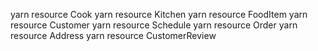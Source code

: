 yarn resource Cook
yarn resource Kitchen
yarn resource FoodItem
yarn resource Customer
yarn resource Schedule
yarn resource Order
yarn resource Address
yarn resource CustomerReview
